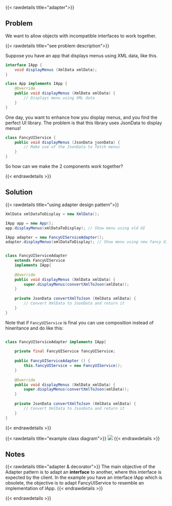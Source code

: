 {{< rawdetails title="adapter">}}

## Problem

We want to allow objects with incompatible interfaces to work together.

{{< rawdetails title="see problem description">}}

Suppose you have an app that displays menus using XML data, like this.
```java
interface IApp {
	void displayMenus (XmlData xmlData);
}

class App implements IApp {
	@Override
	public void displayMenus (XmlData xmlData) {
		// Displays menu using XML data
	}
}
```

One day, you want to enhance how you display menus, and you find the perfect UI library.
The problem is that this library uses JsonData to display menus!

```java
class FancyUIService {
	public void displayMenus (JsonData jsonData) {
		// Make use of the JsonData to fetch menus
	}
}
```


So how can we make the 2 components work together?

{{< endrawdetails >}}



## Solution
{{< rawdetails title="using adapter design pattern">}}
```java
XmlData xmlDataToDisplay = new XmlData();

IApp app = new App();
app.displayMenus(xmlDataToDisplay); // Show menu using old UI

IApp adapter = new FancyUIServiceAdapter();
adapter.displayMenus(xmlDataToDisplay); // Show menu using new fancy UI
```


```java

class FancyUIServiceAdapter 
	extends FancyUIService 
	implements IApp{
	
	@Override
	public void displayMenus (XmlData xmlData) {
		super.displayMenus(convertXmlToJson(xmlData));
	}
	
	private JsonData convertXmlToJson (XmlData xmlData) {
		// Convert XmlData to JsonData and return it
	}
}
```

Note that if `FancyUIService` is final you can use composition instead of hineritance and do like this:
```java

class FancyUIServiceAdapter implements IApp{
	
	private final FancyUIService fancyUIService;
	
	public FancyUIServiceAdapter () {
		this.fancyUIService = new FancyUIService();
	}
	
	@Override
	public void displayMenus (XmlData xmlData) {
		super.displayMenus(convertXmlToJson(xmlData));
	}
	
	private JsonData convertXmlToJson (XmlData xmlData) {
		// Convert XmlData to JsonData and return it
	}
}
```
{{< endrawdetails >}}


{{< rawdetails title="example class diagram">}}
![](/projects/design-patterns/adapter/adapter.png)
{{< endrawdetails >}}


## Notes
{{< rawdetails title="adapter & decorator">}}
The main objective of the Adapter pattern is to adapt an **interface** to another, where this interface is expected by the client.
In the example you have an interface IApp which is obsolete, the objective is to adapt FancyUIService to resemble an implementation of IApp.
{{< endrawdetails >}}

{{< endrawdetails >}}
